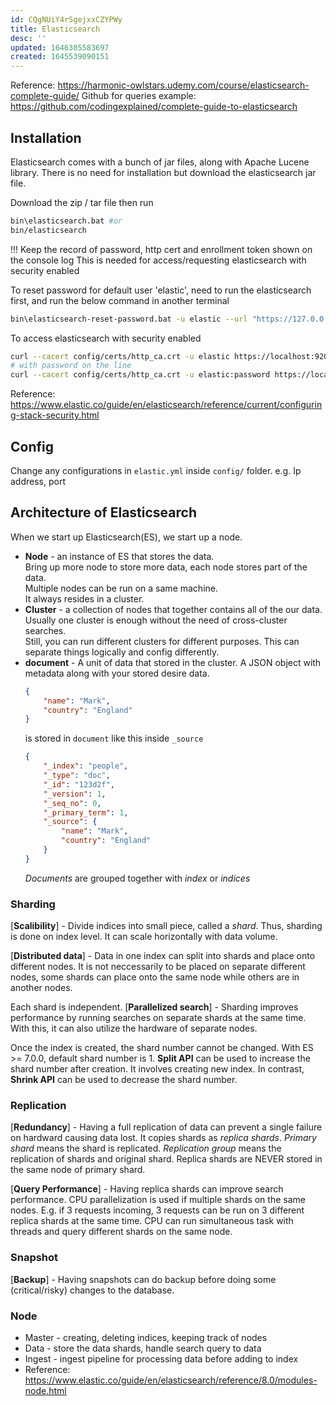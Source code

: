 ```yaml
---
id: CQgNUiY4rSgejxxCZYPWy
title: Elasticsearch
desc: ''
updated: 1646305583697
created: 1645539090151
---
```


Reference: https://harmonic-owlstars.udemy.com/course/elasticsearch-complete-guide/
Github for queries example: https://github.com/codingexplained/complete-guide-to-elasticsearch

## Installation
Elasticsearch comes with a bunch of jar files, along with Apache Lucene library.
There is no need for installation but download the elasticsearch jar file.

Download the zip / tar file
then run
```sh
bin\elasticsearch.bat #or
bin/elasticsearch
```
!!! Keep the record of password, http cert and enrollment token shown on the console log
This is needed for access/requesting elasticsearch with security enabled


To reset password for default user 'elastic', need to run the elasticsearch first,
and run the below command in another terminal
```sh
bin\elasticsearch-reset-password.bat -u elastic --url "https://127.0.0.1:9200"
```

To access elasticsearch with security enabled
```sh
curl --cacert config/certs/http_ca.crt -u elastic https://localhost:9200
# with password on the line
curl --cacert config/certs/http_ca.crt -u elastic:password https://localhost:9200
```
Reference: https://www.elastic.co/guide/en/elasticsearch/reference/current/configuring-stack-security.html


## Config
Change any configurations in `elastic.yml` inside `config/` folder.
e.g. Ip address, port

## Architecture of Elasticsearch
When we start up Elasticsearch(ES), we start up a node.
* **Node** - an instance of ES that stores the data.</br>
  Bring up more node to store more data, each node stores part of the data.</br>
  Multiple nodes can be run on a same machine.</br>
  It always resides in a cluster.
* **Cluster** - a collection of nodes that together contains all of the our data.</br>
  Usually one cluster is enough without the need of cross-cluster searches.</br>
  Still, you can run different clusters for different purposes. This can separate things logically and config differently.
* **document** - A unit of data that stored in the cluster. A JSON object with metadata along with your stored desire data.</br>
   ```json
   {
       "name": "Mark",
       "country": "England"
   }
   ```
   is stored in `document` like this inside `_source`
   ```json
   {
       "_index": "people",
       "_type": "doc",
       "_id": "123d2f",
       "_version": 1,
       "_seq_no": 0,
       "_primary_term": 1,
       "_source": {
           "name": "Mark",
           "country": "England"
       }
   }
   ```
   *Documents* are grouped together with *index* or *indices*
### Sharding
[**Scalibility**] - Divide indices into small piece, called a *shard*. Thus, sharding is done on index level. It can scale horizontally with data volume.

[**Distributed data**] - Data in one index can split into shards and place onto different nodes. It is not neccessarily to be placed on separate different nodes, some shards can place onto the same node while others are in another nodes.

Each shard is independent.
[**Parallelized search**] - Sharding improves performance by running searches on separate shards at the same time. With this, it can also utilize the hardware of separate nodes.

Once the index is created, the shard number cannot be changed.
With ES >= 7.0.0, default shard number is 1. **Split API** can be used to increase the shard number after creation. It involves creating new index. In contrast, **Shrink API** can be used to decrease the shard number.

### Replication
[**Redundancy**] - Having a full replication of data can prevent a single failure on hardward causing data lost. It copies shards as *replica shards*. *Primary shard* means the shard is replicated. *Replication group* means the replication of shards and original shard.
Replica shards are NEVER stored in the same node of primary shard.

[**Query Performance**] - Having replica shards can improve search performance. CPU parallelization is used if multiple shards on the same nodes. E.g. if 3 requests incoming, 3 requests can be run on 3 different replica shards at the same time. CPU can run simultaneous task with threads and query different shards on the same node.

### Snapshot
[**Backup**] - Having snapshots can do backup before doing some (critical/risky) changes to the database.

### Node
* Master - creating, deleting indices, keeping track of nodes
* Data - store the data shards, handle search query to data
* Ingest - ingest pipeline for processing data before adding to index
* Reference: https://www.elastic.co/guide/en/elasticsearch/reference/8.0/modules-node.html


